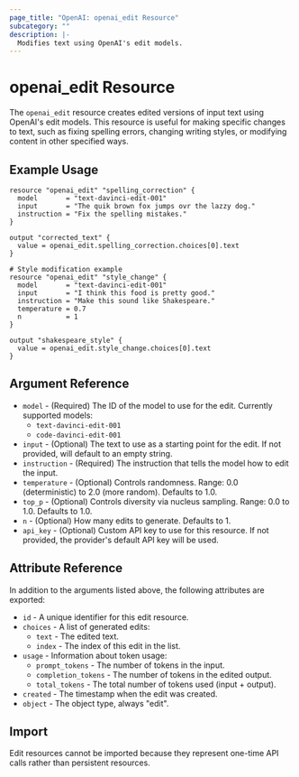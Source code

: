 ```yaml
---
page_title: "OpenAI: openai_edit Resource"
subcategory: ""
description: |-
  Modifies text using OpenAI's edit models.
---
```


# openai_edit Resource

The `openai_edit` resource creates edited versions of input text using OpenAI's edit models. This resource is useful for making specific changes to text, such as fixing spelling errors, changing writing styles, or modifying content in other specified ways.

## Example Usage

```hcl
resource "openai_edit" "spelling_correction" {
  model       = "text-davinci-edit-001"
  input       = "The quik brown fox jumps ovr the lazzy dog."
  instruction = "Fix the spelling mistakes."
}

output "corrected_text" {
  value = openai_edit.spelling_correction.choices[0].text
}

# Style modification example
resource "openai_edit" "style_change" {
  model       = "text-davinci-edit-001"
  input       = "I think this food is pretty good."
  instruction = "Make this sound like Shakespeare."
  temperature = 0.7
  n           = 1
}

output "shakespeare_style" {
  value = openai_edit.style_change.choices[0].text
}
```

## Argument Reference

* `model` - (Required) The ID of the model to use for the edit. Currently supported models:
  * `text-davinci-edit-001`
  * `code-davinci-edit-001`
* `input` - (Optional) The text to use as a starting point for the edit. If not provided, will default to an empty string.
* `instruction` - (Required) The instruction that tells the model how to edit the input.
* `temperature` - (Optional) Controls randomness. Range: 0.0 (deterministic) to 2.0 (more random). Defaults to 1.0.
* `top_p` - (Optional) Controls diversity via nucleus sampling. Range: 0.0 to 1.0. Defaults to 1.0.
* `n` - (Optional) How many edits to generate. Defaults to 1.
* `api_key` - (Optional) Custom API key to use for this resource. If not provided, the provider's default API key will be used.

## Attribute Reference

In addition to the arguments listed above, the following attributes are exported:

* `id` - A unique identifier for this edit resource.
* `choices` - A list of generated edits:
  * `text` - The edited text.
  * `index` - The index of this edit in the list.
* `usage` - Information about token usage:
  * `prompt_tokens` - The number of tokens in the input.
  * `completion_tokens` - The number of tokens in the edited output.
  * `total_tokens` - The total number of tokens used (input + output).
* `created` - The timestamp when the edit was created.
* `object` - The object type, always "edit".

## Import

Edit resources cannot be imported because they represent one-time API calls rather than persistent resources. 